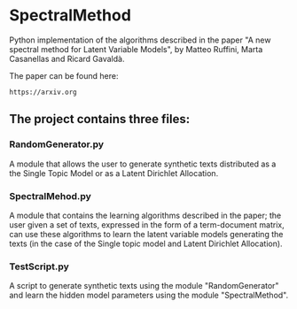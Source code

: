 # SpectralMethod

Python implementation of the algorithms described in the paper "A new spectral method for Latent Variable Models", by Matteo Ruffini, Marta Casanellas and Ricard Gavaldà. 

The paper can be found here:

    https://arxiv.org

## The project contains three files:

### RandomGenerator.py

A module that allows the user to generate synthetic texts distributed as a the Single Topic Model or as a Latent Dirichlet Allocation.

### SpectralMehod.py

A module that contains the learning algorithms described in the paper; the user given a set of texts, expressed in the form of a term-document matrix, can use these algorithms to learn the latent variable models generating the texts (in the case of the Single topic model and Latent Dirichlet Allocation).

### TestScript.py

A script to generate synthetic texts using the module "RandomGenerator" and learn the hidden model parameters using the module "SpectralMethod".
